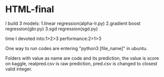 # HTML-final
I build 3 models:
1.linear regression(alpha-lr.py)
2.gradient boost regression(gbr.py)
3.sgd regression(sgd.py)

time I devoted into:1>2>3
performance:2>1>3

One way to run codes are entering "python3 [file_name]" in ubuntu.

Folders with value as name are code and its prediction, the value is score on kaggle, realpred.csv is raw prediction, pred.csv is changed to closest valid integer.

